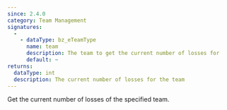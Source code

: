 ```yaml
---
since: 2.4.0
category: Team Management
signatures:
  -
    - dataType: bz_eTeamType
      name: team
      description: The team to get the current number of losses for
      default: ~
returns:
  dataType: int
  description: The current number of losses for the team
---
```


Get the current number of losses of the specified team.
